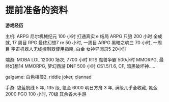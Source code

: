 # 提前准备的资料

**游戏经历**

主机:
ARPG 尼尔机械纪元 100 小时 打通真实 e 结局
ARPG 只狼 200 小时 全成就, 17 周目
RPG 最终幻想7 re 50 小时, 一周目
ARPG 黑暗之魂三 70 小时, 一周目
宇宙机器人无线控制器使用指南, 白金
女神异闻录5 20小时

端游:
MOBA LOL 12000 场次, 7700 小时
RTS 魔兽争霸 500小时
MMORPG, 最终幻想14 
MMORPG, 梦幻西游
DNF 500 小时
CS1.5/1.6, CF, 暗黑破坏神......

galgame:
白色相簿2, riddle joker, clannad

手游: 
碧蓝航线 5 年, 135 级, 氪金 6000
明日方舟 3 年, 满级几乎全收藏, 氪金 2000 
FGO 100 小时, 70级
其余各大手游

